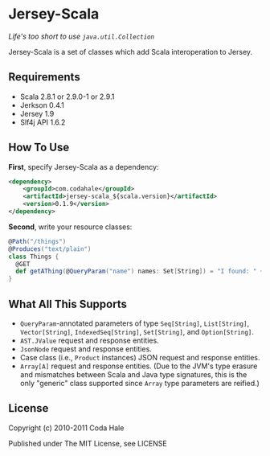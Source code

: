 Jersey-Scala
============

*Life's too short to use `java.util.Collection`*

Jersey-Scala is a set of classes which add Scala interoperation to Jersey.


Requirements
------------

* Scala 2.8.1 or 2.9.0-1 or 2.9.1
* Jerkson 0.4.1
* Jersey 1.9
* Slf4j API 1.6.2


How To Use
----------

**First**, specify Jersey-Scala as a dependency:

```xml
<dependency>
    <groupId>com.codahale</groupId>
    <artifactId>jersey-scala_${scala.version}</artifactId>
    <version>0.1.9</version>
</dependency>
```

**Second**, write your resource classes:

```scala
@Path("/things")
@Produces("text/plain")
class Things {
  @GET
  def getAThing(@QueryParam("name") names: Set[String]) = "I found: " + names.mkString(", ")
}
```
    


What All This Supports
----------------------

* `QueryParam`-annotated parameters of type `Seq[String]`, `List[String]`,
  `Vector[String]`, `IndexedSeq[String]`, `Set[String]`, and `Option[String]`.
* `AST.JValue` request and response entities.
* `JsonNode` request and response entities.
* Case class (i.e., `Product` instances) JSON request and response entities.
* `Array[A]` request and response entities. (Due to the JVM's type erasure and
  mismatches between Scala and Java type signatures, this is the only "generic"
  class supported since `Array` type parameters are reified.)


License
-------

Copyright (c) 2010-2011 Coda Hale

Published under The MIT License, see LICENSE

